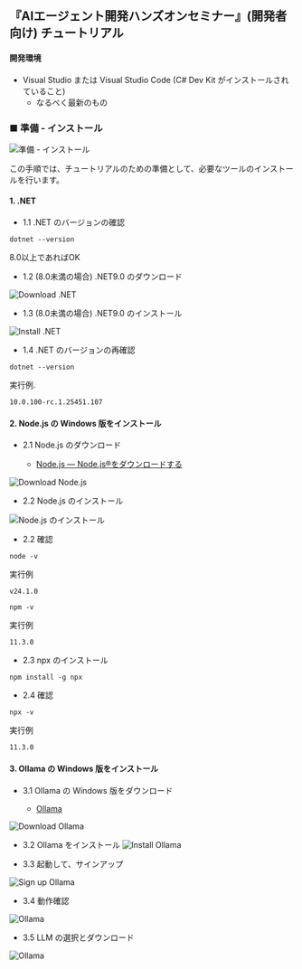 ## 『AIエージェント開発ハンズオンセミナー』(開発者向け) チュートリアル

#### 開発環境

- Visual Studio または Visual Studio Code (C# Dev Kit がインストールされていること)
  - なるべく最新のもの

### ■ 準備 - インストール
![準備 - インストール](./Images/tutorial_banner_01.png)

この手順では、チュートリアルのための準備として、必要なツールのインストールを行います。

#### 1\. \.NET

- 1\.1 \.NET のバージョンの確認

```console
dotnet --version
```
  8\.0以上であればOK

- 1\.2 (8\.0未満の場合) \.NET9\.0 のダウンロード

![Download \.NET](./Images/download_dotnet.png)

- 1\.3 (8\.0未満の場合) \.NET9\.0 のインストール

![Install \.NET](./Images/install_dotnet.png)

- 1\.4 \.NET のバージョンの再確認

```console
dotnet --version
```

実行例.
```console
10.0.100-rc.1.25451.107
```

#### 2\. Node.js の Windows 版をインストール

- 2\.1 Node.js のダウンロード

  - [Node\.js — Node\.js®をダウンロードする](https://nodejs.org/ja/download)

![Download Node.js](./images/download_nodejs.png)

- 2\.2 Node.js のインストール

![Node\.js のインストール](./Images/nodejs_installer.png)

- 2\.2 確認

```console
node -v
```

実行例
```console
v24.1.0
```

```console
npm -v
```

実行例
```console
11.3.0
```

- 2\.3 npx のインストール

```console
npm install -g npx
```

- 2\.4 確認

```console
npx -v
```

実行例
```console
11.3.0
```

#### 3\. Ollama の Windows 版をインストール

- 3\.1 Ollama の Windows 版をダウンロード

  - [Ollama](https://www.ollama.com)

![Download Ollama](./Images/download_ollama.png)

- 3\.2 Ollama をインストール
![Install Ollama](./Images/install_ollama.png)

- 3\.3 起動して、サインアップ

![Sign up Ollama](./Images/signup_ollama.png)

- 3\.4 動作確認

![Ollama](./Images/ollama_1.png)

- 3\.5 LLM の選択とダウンロード

![Ollama](./Images/ollama_2.png)
